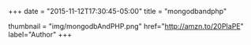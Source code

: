 +++
date = "2015-11-12T17:30:45-05:00"
title = "mongodbandphp"

thumbnail = "img/mongodbAndPHP.png"
href="http://amzn.to/20PIaPE"
label="Author"
+++

